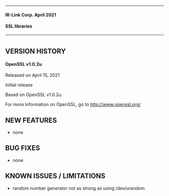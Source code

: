 ------------------------------------------------------------
#### IR-Link Corp.                               April 2021  
#### SSL libraries  
------------------------------------------------------------
#

## VERSION HISTORY  

#### OpenSSL v1.0.2u   

Released on April 15, 2021  

Initial release  

Based on OpenSSL v1.0.2u.  

For more information on OpenSSL, go to <http://www.openssl.org/>  


## NEW FEATURES
	
- none

## BUG FIXES

- none

## KNOWN ISSUES / LIMITATIONS

- random number generator not as strong as using /dev/urandom
